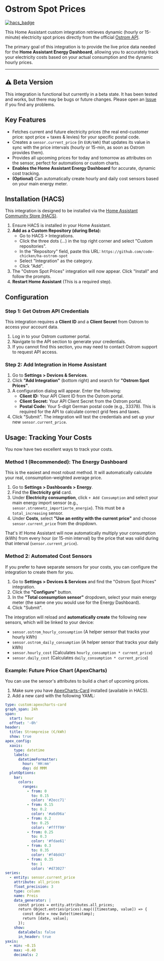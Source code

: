 # Ostrom Spot Prices

[![hacs_badge](https://img.shields.io/badge/HACS-Custom-orange.svg)](https://github.com/hacs/integration)

This Home Assistant custom integration retrieves dynamic (hourly or 15-minute) electricity spot prices directly from the official [Ostrom API](https://ostrom.de/).

The primary goal of this integration is to provide the live price data needed for the **Home Assistant Energy Dashboard**, allowing you to accurately track your electricity costs based on your actual consumption and the dynamic hourly prices.

---

## ⚠️ Beta Version

This integration is functional but currently in a beta state. It has been tested and works, but there may be bugs or future changes. Please open an [Issue](https://github.com/code-chicken/ha-ostrom-spot/issues) if you find any problems.

## Key Features

* Fetches current and future electricity prices (the real end-customer price: spot price + taxes & levies) for your specific postal code.
* Creates a `sensor.current_price` (in `EUR/kWh`) that updates its value in sync with the price intervals (hourly or 15-min, as soon as Ostrom provides them).
* Provides all upcoming prices for today and tomorrow as attributes on the sensor, perfect for automations or custom charts.
* **Enables the Home Assistant Energy Dashboard** for accurate, dynamic cost tracking.
* **(Optional)** Can automatically create hourly and daily cost sensors based on your main energy meter.

## Installation (HACS)

This integration is designed to be installed via the [Home Assistant Community Store (HACS)](https://hacs.xyz/).

1.  Ensure HACS is installed in your Home Assistant.
2.  **Add as a Custom Repository (during Beta):**
    * Go to HACS > Integrations.
    * Click the three dots (...) in the top right corner and select "Custom repositories".
    * In the "Repository" field, paste this URL: `https://github.com/code-chicken/ha-ostrom-spot`
    * Select "Integration" as the category.
    * Click "Add".
3.  The "Ostrom Spot Prices" integration will now appear. Click "Install" and follow the prompts.
4.  **Restart Home Assistant** (This is a required step).

## Configuration

### Step 1: Get Ostrom API Credentials

This integration requires a **Client ID** and a **Client Secret** from Ostrom to access your account data.

1.  Log in to your Ostrom customer portal.
2.  Navigate to the API section to generate your credentials.
3.  If you cannot find this section, you may need to contact Ostrom support to request API access.

### Step 2: Add Integration in Home Assistant

1.  Go to **Settings > Devices & Services**.
2.  Click **"Add Integration"** (bottom right) and search for **"Ostrom Spot Prices"**.
3.  A configuration dialog will appear. Enter the following:
    * **Client ID:** Your API Client ID from the Ostrom portal.
    * **Client Secret:** Your API Client Secret from the Ostrom portal.
    * **Postal Code:** Your 5-digit German postal code (e.g., 33378). This is required for the API to calculate correct grid fees and taxes.
4.  Click "Submit". The integration will test the credentials and set up your new `sensor.current_price`.

## Usage: Tracking Your Costs

You now have two excellent ways to track your costs.

### Method 1 (Recommended): The Energy Dashboard

This is the easiest and most robust method. It will automatically calculate your real, consumption-weighted average price.

1.  Go to **Settings > Dashboards > Energy**.
2.  Find the **Electricity grid** card.
3.  Under **Electricity consumption**, click `+ Add Consumption` and select your main energy import sensor (e.g., `sensor.stromnetz_importierte_energie`). This must be a `total_increasing` sensor.
4.  Under **Costs**, select **"Use an entity with the current price"** and choose `sensor.current_price` from the dropdown.

That's it! Home Assistant will now automatically multiply your consumption (kWh) from every hour (or 15-min interval) by the price that was valid during that interval (`sensor.current_price`).

### Method 2: Automated Cost Sensors

If you prefer to have separate sensors for your costs, you can configure the integration to create them for you.

1.  Go to **Settings > Devices & Services** and find the "Ostrom Spot Prices" integration.
2.  Click the **"Configure"** button.
3.  In the **"Total consumption sensor"** dropdown, select your main energy meter (the same one you would use for the Energy Dashboard).
4.  Click "Submit".

The integration will reload and **automatically create** the following new sensors, which will be linked to your device:
* `sensor.ostrom_hourly_consumption` (A helper sensor that tracks your hourly kWh)
* `sensor.ostrom_daily_consumption` (A helper sensor that tracks your daily kWh)
* `sensor.hourly_cost` (Calculates `hourly_consumption * current_price`)
* `sensor.daily_cost` (Calculates `daily_consumption * current_price`)

### Example: Future Price Chart (ApexCharts)

You can use the sensor's attributes to build a chart of upcoming prices.

1.  Make sure you have [ApexCharts-Card](https://github.com/RomRider/apexcharts-card) installed (available in HACS).
2.  Add a new card with the following YAML:

```yaml
type: custom:apexcharts-card
graph_span: 24h
span:
  start: hour
  offset: '-0h'
header:
  title: Strompreise (€/kWh)
  show: true
apex_config:
  xaxis:
    type: datetime
    labels:
      datetimeFormatter:
        hour: 'HH:mm'
        day: dd MMM
  plotOptions:
    bar:
      colors:
        ranges:
          - from: 0
            to: 0.15
            color: '#2ecc71'
          - from: 0.15
            to: 0.2
            color: '#a6d96a'
          - from: 0.2
            to: 0.25
            color: '#ffff99'
          - from: 0.25
            to: 0.3
            color: '#fdae61'
          - from: 0.3
            to: 0.35
            color: '#f46d43'
          - from: 0.35
            to: 1
            color: '#d73027'
series:
  - entity: sensor.current_price
    attribute: all_prices
    float_precision: 3
    type: column
    name: Preis
    data_generator: |
      const prices = entity.attributes.all_prices;
      return Object.entries(prices).map(([timestamp, value]) => {
        const date = new Date(timestamp);
        return [date, value];
      });
    show:
      datalabels: false
      in_header: true
yaxis:
  - min: ~0.15
    max: ~0.40
    decimals: 2
```    